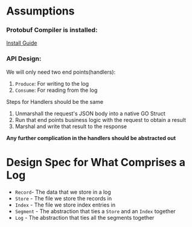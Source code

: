 # Assumptions

### Protobuf Compiler is installed:
[Install Guide](InstallProtoCompiler.md)


### API Design:
We will only need two end points(handlers):

1. `Produce`: For writing to the log
2. `Consume`: For reading from the log

Steps for Handlers should be the same

1. Unmarshall the request's JSON body into a native GO Struct
2. Run that end points business logic with the request to obtain a result
3. Marshal and write that result to the response

**Any further complication in the handlers should be abstracted out**

# Design Spec for What Comprises a Log

- `Record`- The data that we store in a log
- `Store` - The file we store the records in
- `Index` - The file we store index entries in
- `Segment` - The abstraction that ties a `Store` and an `Index` together
- `Log` - The abstraction that ties all the segments together